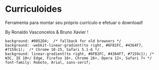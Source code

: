 # Curriculoides
Ferramenta para montar seu próprio currículo e efetuar o download!

By Ronaldo Vasconcelos & Bruno Xavier !


    background: #0052D4;  /* fallback for old browsers */
    background: -webkit-linear-gradient(to right, #6FB1FC, #4364F7, #7159c1);  /* Chrome 10-25, Safari 5.1-6 */
    background: linear-gradient(to right, #6FB1FC, #4364F7, #7159c1); /* W3C, IE 10+/ Edge, Firefox 16+, Chrome 26+, Opera 12+, Safari 7+ */    
    font-family: Roboto, Arial, sans-serif;